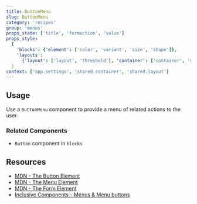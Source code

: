 ```yaml
---
title: ButtonMenu
slug: ButtonMenu
category: 'recipes'
group: 'menus'
props_state: ['title', 'formaction', 'value']
props_style:
  {
    'blocks': {'element': ['color', 'variant', 'size', 'shape']},
    'layouts':
      {'layout': ['layout', 'threshold'], 'container': ['container', 'size']},
  }
context: ['app.settings', 'shared.container', 'shared.layout']
---
```


## Usage

Use a `ButtonMenu` component to provide a menu of related actions to the user.

### Related Components

- `Button` component in `blocks`

## Resources

- [MDN - The Button Element](https://developer.mozilla.org/en-US/docs/Web/HTML/Element/button)
- [MDN - The Menu Element](https://developer.mozilla.org/en-US/docs/Web/HTML/Element/menu)
- [MDN - The Form Element](https://developer.mozilla.org/en-US/docs/Web/HTML/Element/form)
- [Inclusive Components - Menus & Menu buttons](https://inclusive-components.design/menus-menu-buttons/)
